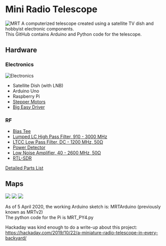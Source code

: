 # Mini Radio Telescope
![MRT](https://hackaday.com/wp-content/uploads/2019/10/mrt_closeup.jpg)
A computerized telescope created using a satellite TV dish and hobbyist electronic components.<br/>
This GitHub contains Arduino and Python code for the telescope.

## Hardware
### Electronics
![Electronics](https://github.com/UPennEoR/MiniRadioTelescope/blob/master/Documentation/Electronics.jpg)
* Satellite Dish (with LNB)
* Arduino Uno
* Raspberry Pi
* [Stepper Motors](https://www.sparkfun.com/products/13656)
* [Big Easy Driver](https://www.sparkfun.com/products/12859)

### RF
* [Bias Tee](https://www.minicircuits.com/WebStore/dashboard.html?model=ZFBT-282-1.5A%2B)
* [Lumped LC High Pass Filter, 910 - 3000 MHz](https://www.minicircuits.com/WebStore/dashboard.html?model=SHP-900%2B)
* [LTCC Low Pass Filter, DC - 1200 MHz, 50Ω](https://www.minicircuits.com/WebStore/dashboard.html?model=VLF-1200%2B)
* [Power Detector](https://www.minicircuits.com/WebStore/dashboard.html?model=ZX47-60LN-S%2B)
* [Low Noise Amplifier, 40 - 2600 MHz, 50Ω](https://www.minicircuits.com/WebStore/dashboard.html?model=ZX60-P105LN%2B)
* [RTL-SDR](https://www.amazon.com/RTL-SDR-Blog-RTL2832U-Software-Defined/dp/B0129EBDS2/)

[Detailed Parts List](https://docs.google.com/spreadsheets/d/1V9u7jmuFzU5uZdgKm3iKv23dL2x4DQUVWW0j8lXsqZ8/edit?usp=sharing)

## Maps
![](https://hackaday.com/wp-content/uploads/2019/10/mrt_sats.png)
![](https://github.com/UPennEoR/MiniRadioTelescope/blob/master/Documentation/MakerFaireMap.png)
![](https://github.com/UPennEoR/MiniRadioTelescope/blob/master/Documentation/SDRScan.jpg)

As of 5 April 2020, the working Arduino sketch is: MRTArduino (previously known as MRTv2)<br/>
The python code for the Pi is MRT_PY4.py

Hackaday was kind enough to do a write-up about this project: https://hackaday.com/2019/10/22/a-miniature-radio-telescope-in-every-backyard/
